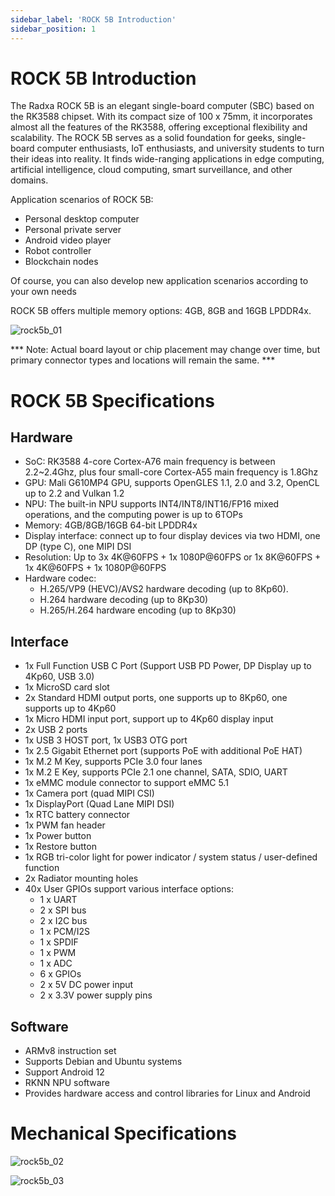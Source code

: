 ```yaml
---
sidebar_label: 'ROCK 5B Introduction'
sidebar_position: 1
---
```


# ROCK 5B Introduction

The Radxa ROCK 5B is an elegant single-board computer (SBC) based on the RK3588 chipset. With its compact size of 100 x 75mm, it incorporates almost all the features of the RK3588, offering exceptional flexibility and scalability. The ROCK 5B serves as a solid foundation for geeks, single-board computer enthusiasts, IoT enthusiasts, and university students to turn their ideas into reality. It finds wide-ranging applications in edge computing, artificial intelligence, cloud computing, smart surveillance, and other domains.

Application scenarios of ROCK 5B:

* Personal desktop computer  
* Personal private server  
* Android video player  
* Robot controller  
* Blockchain nodes  

Of course, you can also develop new application scenarios according to your own needs

ROCK 5B offers multiple memory options: 4GB, 8GB and 16GB LPDDR4x.

![rock5b_01](/zh/img/rock5b/rock-5b-01.png)

*** Note: Actual board layout or chip placement may change over time, but primary connector types and locations will remain the same. ***

# ROCK 5B Specifications

## Hardware

- SoC: RK3588 4-core Cortex-A76 main frequency is between 2.2~2.4Ghz, plus four small-core Cortex-A55 main frequency is 1.8Ghz
- GPU: Mali G610MP4 GPU, supports OpenGLES 1.1, 2.0 and 3.2, OpenCL up to 2.2 and Vulkan 1.2
- NPU: The built-in NPU supports INT4/INT8/INT16/FP16 mixed operations, and the computing power is up to 6TOPs
- Memory: 4GB/8GB/16GB 64-bit LPDDR4x
- Display interface: connect up to four display devices via two HDMI, one DP (type C), one MIPI DSI
- Resolution: Up to 3x 4K@60FPS + 1x 1080P@60FPS or 1x 8K@60FPS + 1x 4K@60FPS + 1x 1080P@60FPS
- Hardware codec:
  - H.265/VP9 (HEVC)/AVS2 hardware decoding (up to 8Kp60).
  - H.264 hardware decoding (up to 8Kp30)
  - H.265/H.264 hardware encoding (up to 8Kp30)


## Interface

- 1x Full Function USB C Port (Support USB PD Power, DP Display up to 4Kp60, USB 3.0)
- 1x MicroSD card slot
- 2x Standard HDMI output ports, one supports up to 8Kp60, one supports up to 4Kp60
- 1x Micro HDMI input port, support up to 4Kp60 display input
- 2x USB 2 ports
- 1x USB 3 HOST port, 1x USB3 OTG port
- 1x 2.5 Gigabit Ethernet port (supports PoE with additional PoE HAT)
- 1x M.2 M Key, supports PCIe 3.0 four lanes
- 1x M.2 E Key, supports PCIe 2.1 one channel, SATA, SDIO, UART
- 1x eMMC module connector to support eMMC 5.1
- 1x Camera port (quad MIPI CSI)
- 1x DisplayPort (Quad Lane MIPI DSI)
- 1x RTC battery connector
- 1x PWM fan header
- 1x Power button
- 1x Restore button
- 1x RGB tri-color light for power indicator / system status / user-defined function
- 2x Radiator mounting holes
- 40x User GPIOs support various interface options:
    * 1 x UART
    * 2 x SPI bus
    * 2 x I2C bus
    * 1 x PCM/I2S
    * 1 x SPDIF
    * 1 x PWM
    * 1 x ADC
    * 6 x GPIOs
    * 2 x 5V DC power input
    * 2 x 3.3V power supply pins


## Software

- ARMv8 instruction set
- Supports Debian and Ubuntu systems
- Support Android 12
- RKNN NPU software
- Provides hardware access and control libraries for Linux and Android

# Mechanical Specifications

![rock5b_02](/zh/img/rock5b/rock-5b-02.png)

![rock5b_03](/zh/img/rock5b/rock-5b-03.png)
